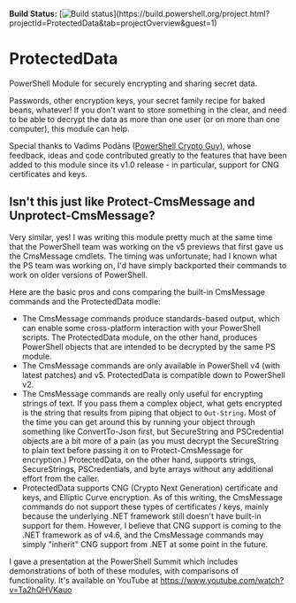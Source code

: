 ﻿__Build Status:__ [![Build status](https://build.powershell.org/guestAuth/app/rest/builds/buildType:(id:ProtectedData_PublishStatusToGitHub)/statusIcon)](https://build.powershell.org/project.html?projectId=ProtectedData&tab=projectOverview&guest=1)

ProtectedData
=============

PowerShell Module for securely encrypting and sharing secret data.

Passwords, other encryption keys, your secret family recipe for baked beans, whatever!  If you don't want to store something in the clear, and need to be able to decrypt the data as more than one user (or on more than one computer), this module can help.

Special thanks to Vadims Podāns ([PowerShell Crypto Guy](http://en-us.sysadmins.lv/default.aspx)), whose feedback, ideas and code contributed greatly to the features that have been added to this module since its v1.0 release - in particular, support for CNG certificates and keys.

## Isn't this just like Protect-CmsMessage and Unprotect-CmsMessage?

Very similar, yes!  I was writing this module pretty much at the same time that the PowerShell team was working on the v5 previews that first gave us the CmsMessage cmdlets.  The timing was unfortunate; had I known what the PS team was working on, I'd have simply backported their commands to work on older versions of PowerShell.

Here are the basic pros and cons comparing the built-in CmsMessage commands and the ProtectedData modle:

- The CmsMessage commands produce standards-based output, which can enable some cross-platform interaction with your PowerShell scripts.  The ProtectedData module, on the other hand, produces PowerShell objects that are intended to be decrypted by the same PS module.
- The CmsMessage commands are only available in PowerShell v4 (with latest patches) and v5.  ProtectedData is compatible down to PowerShell v2.
- The CmsMessage commands are really only useful for encrypting strings of text.  If you pass them a complex object, what gets encrypted is the string that results from piping that object to `Out-String`.  Most of the time you can get around this by running your object through something like ConvertTo-Json first, but SecureString and PSCredential objects are a bit more of a pain (as you must decrypt the SecureString to plain text before passing it on to Protect-CmsMessage for encryption.)  ProtectedData, on the other hand, supports strings, SecureStrings, PSCredentials, and byte arrays without any additional effort from the caller.
- ProtectedData supports CNG (Crypto Next Generation) certificate and keys, and Elliptic Curve encryption.  As of this writing, the CmsMessage commands do not support these types of certificates / keys, mainly because the underlying .NET framework still doesn't have built-in support for them.  However, I believe that CNG support is coming to the .NET framework as of v4.6, and the CmsMessage commands may simply "inherit" CNG support from .NET at some point in the future.

I gave a presentation at the PowerShell Summit which includes demonstrations of both of these modules, with comparisons of functionality.  It's available on YouTube at https://www.youtube.com/watch?v=Ta2hQHVKauo

